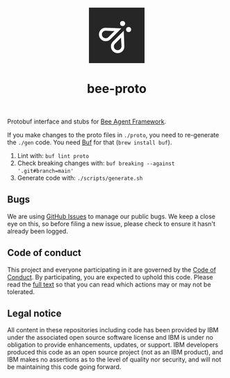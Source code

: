<p align="center">
    <img src="./docs/assets/Bee_Dark.svg" height="128">
    <h1 align="center">bee-proto</h1>
</p>

<p align="center">
  <a aria-label="Join the community on GitHub" href="https://github.com/i-am-bee/bee-proto/discussions">
    <img alt="" src="https://img.shields.io/badge/Join%20the%20community-blueviolet.svg?style=for-the-badge&labelColor=000000&label=Bee">
  </a>
</p>

Protobuf interface and stubs for [Bee Agent Framework](https://github.com/i-am-bee/bee-agent-framework).

If you make changes to the proto files in `./proto`, you need to re-generate the `./gen` code. You need [Buf](https://buf.build/) for that (`brew install buf`).

1. Lint with: `buf lint proto`
2. Check breaking changes with: `buf breaking --against '.git#branch=main'`
3. Generate code with: `./scripts/generate.sh`


## Bugs

We are using [GitHub Issues](https://github.com/i-am-bee/bee-proto/issues) to manage our public bugs. We keep a close eye on this, so before filing a new issue, please check to ensure it hasn't already been logged.

## Code of conduct

This project and everyone participating in it are governed by the [Code of Conduct](./CODE_OF_CONDUCT.md). By participating, you are expected to uphold this code. Please read the [full text](./CODE_OF_CONDUCT.md) so that you can read which actions may or may not be tolerated.

## Legal notice

All content in these repositories including code has been provided by IBM under the associated open source software license and IBM is under no obligation to provide enhancements, updates, or support. IBM developers produced this code as an open source project (not as an IBM product), and IBM makes no assertions as to the level of quality nor security, and will not be maintaining this code going forward.
